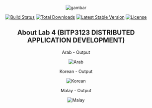 <div align="center">

![gambar](https://user-images.githubusercontent.com/44885554/111614173-40a4c700-881a-11eb-9b41-bddf349426b7.jpg)

<p align="center">
<a href="https://travis-ci.org/laravel/framework"><img src="https://travis-ci.org/laravel/framework.svg" alt="Build Status"></a>
<a href="https://packagist.org/packages/laravel/framework"><img src="https://poser.pugx.org/laravel/framework/d/total.svg" alt="Total Downloads"></a>
<a href="https://packagist.org/packages/laravel/framework"><img src="https://poser.pugx.org/laravel/framework/v/stable.svg" alt="Latest Stable Version"></a>
<a href="https://packagist.org/packages/laravel/framework"><img src="https://poser.pugx.org/laravel/framework/license.svg" alt="License"></a>
</p>

## About Lab 4 (BITP3123 DISTRIBUTED APPLICATION DEVELOPMENT)

Arab - Output

![Arab](https://user-images.githubusercontent.com/44885554/114172725-9deaee80-9968-11eb-925a-5e6e255f65f5.jpg)

Korean - Output

![Korean](https://user-images.githubusercontent.com/44885554/114172763-ae9b6480-9968-11eb-9e84-2e9ce95fc9c9.jpg)

Malay - Output

![Malay](https://user-images.githubusercontent.com/44885554/114172776-b4914580-9968-11eb-8ecc-c1ca800f45ae.jpg)

</div>
